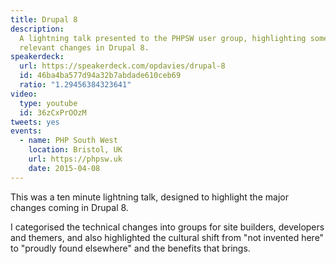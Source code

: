 ```yaml
---
title: Drupal 8
description:
  A lightning talk presented to the PHPSW user group, highlighting some of the
  relevant changes in Drupal 8.
speakerdeck:
  url: https://speakerdeck.com/opdavies/drupal-8
  id: 46ba4ba577d94a32b7abdade610ceb69
  ratio: "1.29456384323641"
video:
  type: youtube
  id: 36zCxPrOOzM
tweets: yes
events:
  - name: PHP South West
    location: Bristol, UK
    url: https://phpsw.uk
    date: 2015-04-08
---
```


This was a ten minute lightning talk, designed to highlight the major changes
coming in Drupal 8.

I categorised the technical changes into groups for site builders, developers
and themers, and also highlighted the cultural shift from "not invented here" to
"proudly found elsewhere" and the benefits that brings.
